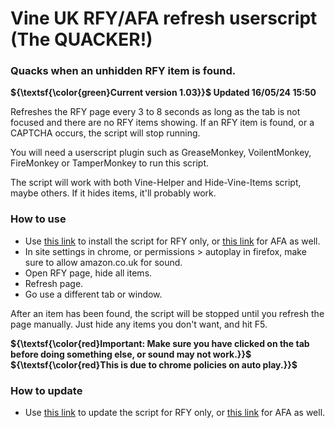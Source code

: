 # Vine UK RFY/AFA refresh userscript (The QUACKER!)
### Quacks when an unhidden RFY item is found.

**${\textsf{\color{green}Current version 1.03}}$ Updated 16/05/24 15:50**


Refreshes the RFY page every 3 to 8 seconds as long as the tab is not focused and there are no RFY items showing.
If an RFY item is found, or a CAPTCHA occurs, the script will stop running.

You will need a userscript plugin such as GreaseMonkey, VoilentMonkey, FireMonkey or TamperMonkey to run this script.

The script will work with both Vine-Helper and Hide-Vine-Items script, maybe others. If it hides items, it'll probably work.

### How to use
- Use [this link](https://raw.githubusercontent.com/Jimbo5431/RFY-Userscript/main/RFY.user.js) to install the script for RFY only, or [this link](https://raw.githubusercontent.com/Jimbo5431/RFY-Userscript/main/RFY_AFA.user.js) for AFA as well.
- In site settings in chrome, or permissions > autoplay in firefox, make sure to allow amazon.co.uk for sound.
- Open RFY page, hide all items.
- Refresh page.
- Go use a different tab or window.

After an item has been found, the script will be stopped until you refresh the page manually.
Just hide any items you don't want, and hit F5.

**${\textsf{\color{red}Important: Make sure you have clicked on the tab before doing something else, or sound may not work.}}$**
**${\textsf{\color{red}This is due to chrome policies on auto play.}}$**

### How to update
- Use [this link](https://raw.githubusercontent.com/Jimbo5431/RFY-Userscript/main/RFY.user.js) to update the script for RFY only, or [this link](https://raw.githubusercontent.com/Jimbo5431/RFY-Userscript/main/RFY_AFA.user.js) for AFA as well.
